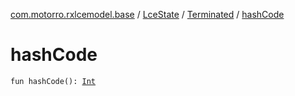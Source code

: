 [com.motorro.rxlcemodel.base](../../index.md) / [LceState](../index.md) / [Terminated](index.md) / [hashCode](./hash-code.md)

# hashCode

`fun hashCode(): `[`Int`](https://kotlinlang.org/api/latest/jvm/stdlib/kotlin/-int/index.html)
